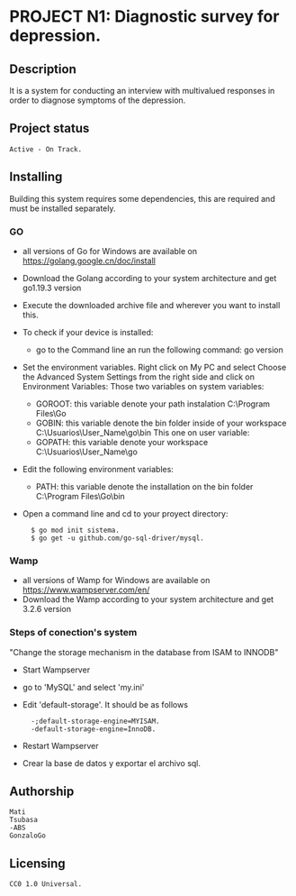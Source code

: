 # PROJECT N1: Diagnostic survey for depression.

## Description 
It is a system for conducting an interview with multivalued responses in order to diagnose symptoms of the depression.


## Project status 
	Active - On Track.


## Installing

Building this system requires some dependencies, this are required and must be installed separately.

### GO
- all versions of Go for Windows are available on https://golang.google.cn/doc/install
- Download the Golang according to your system architecture and get go1.19.3 version 
- Execute the downloaded archive file and wherever you want to install this.
- To check if your device is installed:
	- go to the Command line an run the following command: 
	go version
- Set the environment variables. Right click on My PC and select Choose the Advanced System Settings
from the right side and click on Environment Variables:
	Those two variables on system variables: 
	- GOROOT: this variable denote your path instalation C:\Program Files\Go 	
	- GOBIN: this variable denote the bin folder inside of your workspace C:\Usuarios\User_Name\go\bin
	This one on user variable:
	- GOPATH: this variable denote your workspace C:\Usuarios\User_Name\go 
- Edit the following environment variables: 
	- PATH: this variable denote the installation on the bin folder C:\Program Files\Go\bin
- Open a command line and cd to your proyect directory:

		$ go mod init sistema.
		$ go get -u github.com/go-sql-driver/mysql.
	
	
	
### Wamp
 - all versions of Wamp for Windows are available on https://www.wampserver.com/en/
 - Download the Wamp according to your system architecture and get 3.2.6 version 
	

### Steps of conection's system
"Change the storage mechanism in the database from ISAM to INNODB"
- Start Wampserver
- go to 'MySQL' and select 'my.ini'
- Edit 'default-storage'. It should be as follows	

		-;default-storage-engine=MYISAM.
		-default-storage-engine=InnoDB.
		
- Restart Wampserver
- Crear la base de datos y exportar el archivo sql.
	

## Authorship
	Mati
	Tsubasa
	-ABS
	GonzaloGo

## Licensing
	CC0 1.0 Universal.
